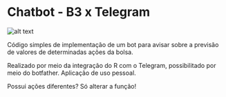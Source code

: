 # Chatbot - B3 x Telegram

![alt text](https://telegramcatalog.com/static/u/cache/a6/37/a63751a24605b252607e2dc05bf993a0.png)

Código simples de implementação de um bot para avisar sobre a previsão de valores de determinadas ações da bolsa.

Realizado por meio da integração do R com o Telegram, possibilitado por meio do botfather. Aplicação de uso pessoal.

Possui ações diferentes? Só alterar a função!
